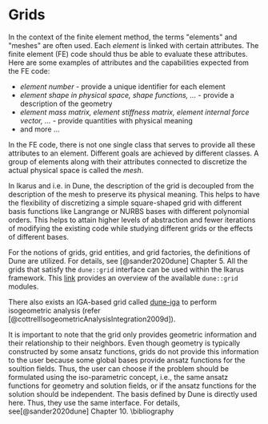 <!--
SPDX-FileCopyrightText: 2022 The Ikarus Developers mueller@ibb.uni-stuttgart.de
SPDX-License-Identifier: CC-BY-SA-4.0
-->

# Grids

In the context of the finite element method, the terms "elements" and "meshes" are often used. Each *element* is linked
with certain attributes. The finite element (FE) code should thus be able to evaluate these attributes. 
Here are some examples of attributes and the capabilities expected from the FE code:

- *element number* - provide a unique identifier for each element
- *element shape in physical space, shape functions, ...* - provide a description of the geometry
- *element mass matrix, element stiffness matrix, element internal force vector, ...* - provide quantities with physical meaning
- and more ...

In the FE code, there is not one single class that serves to provide all these attributes to an element. 
Different goals are achieved by different classes. A group of elements along with their attributes connected to 
discretize the actual physical space is called the *mesh*.

In Ikarus and i.e. in Dune, the description of the grid is decoupled from the description of the mesh to preserve its physical meaning.
This helps to have the flexibility of discretizing a simple square-shaped grid with different basis functions like 
Langrange or NURBS bases with different polynomial orders. This helps to attain higher levels of abstraction and fewer 
iterations of modifying the existing code while studying different grids or the effects of different bases.

For the notions of grids, grid entities, and grid factories, the definitions of Dune are utilized. For details, see
[@sander2020dune] Chapter 5.
All the grids that satisfy the `dune::grid` interface can be used within the Ikarus framework.
This [link](https://www.dune-project.org/doc/grids/) provides an overview of the available `dune::grid` modules.

There also exists an IGA-based grid called [dune-iga](https://github.com/rath3t/dune-iga) to perform
isogeometric analysis (refer [@cottrellIsogeometricAnalysisIntegration2009d]).

It is important to note that the grid only provides geometric information and their relationship to their neighbors. 
Even though geometry is typically constructed by some ansatz functions, grids do not provide this information to the 
user because some global bases provide ansatz functions for the soultion fields. Thus, the user can choose if the 
problem should be formulated using the iso-parametric concept, i.e., the same ansatz functions for geometry and 
solution fields, or if the ansatz functions for the solution should be independent. The basis defined by Dune is directly 
used here. Thus, they use the same interface. For details, see[@sander2020dune] Chapter 10.
\bibliography
